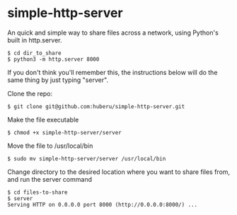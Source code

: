 # simple-http-server

An quick and simple way to share files across a network, using Python's built in http.server.

	$ cd dir_to_share
	$ python3 -m http.server 8000

If you don't think you'll remember this, the instructions below will do the same thing by just typing "server".

Clone the repo: 

	$ git clone git@github.com:huberu/simple-http-server.git
    
Make the file executable 

	$ chmod +x simple-http-server/server

Move the file to /usr/local/bin

	$ sudo mv simple-http-server/server /usr/local/bin

Change directory to the desired location where you want to share files from, and run the server command

	$ cd files-to-share	
	$ server
	Serving HTTP on 0.0.0.0 port 8000 (http://0.0.0.0:8000/) ...

